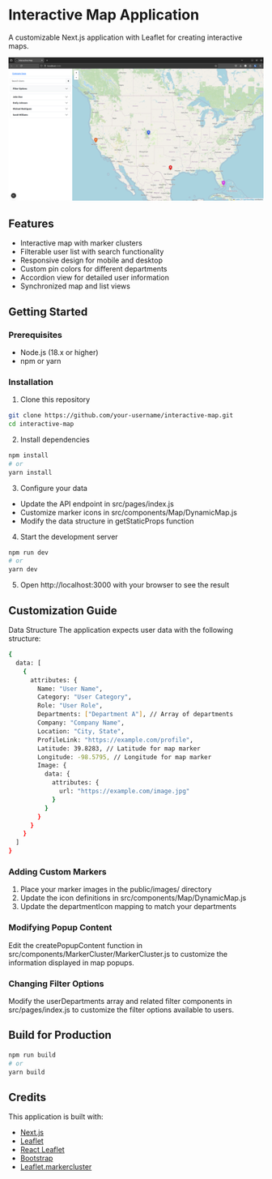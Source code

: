# Interactive Map Application

A customizable Next.js application with Leaflet for creating interactive maps.

![Interactive Map Screenshot](/public/Screenshot.png)

## Features

- Interactive map with marker clusters
- Filterable user list with search functionality
- Responsive design for mobile and desktop
- Custom pin colors for different departments
- Accordion view for detailed user information
- Synchronized map and list views

## Getting Started

### Prerequisites

- Node.js (18.x or higher)
- npm or yarn

### Installation

1. Clone this repository

```bash
git clone https://github.com/your-username/interactive-map.git
cd interactive-map
```

2. Install dependencies

```bash
npm install
# or
yarn install
```

3. Configure your data

- Update the API endpoint in src/pages/index.js
- Customize marker icons in src/components/Map/DynamicMap.js
- Modify the data structure in getStaticProps function

4. Start the development server

```bash
npm run dev
# or
yarn dev
```

5. Open http://localhost:3000 with your browser to see the result

## Customization Guide

Data Structure
The application expects user data with the following structure:

```bash
{
  data: [
    {
      attributes: {
        Name: "User Name",
        Category: "User Category",
        Role: "User Role",
        Departments: ["Department A"], // Array of departments
        Company: "Company Name",
        Location: "City, State",
        ProfileLink: "https://example.com/profile",
        Latitude: 39.8283, // Latitude for map marker
        Longitude: -98.5795, // Longitude for map marker
        Image: {
          data: {
            attributes: {
              url: "https://example.com/image.jpg"
            }
          }
        }
      }
    }
  ]
}
```

### Adding Custom Markers

1. Place your marker images in the public/images/ directory
2. Update the icon definitions in src/components/Map/DynamicMap.js
3. Update the departmentIcon mapping to match your departments

### Modifying Popup Content

Edit the createPopupContent function in src/components/MarkerCluster/MarkerCluster.js to customize the information displayed in map popups.

### Changing Filter Options

Modify the userDepartments array and related filter components in src/pages/index.js to customize the filter options available to users.

## Build for Production

```bash
npm run build
# or
yarn build
```

## Credits

This application is built with:

- [Next.js](https://nextjs.org/)
- [Leaflet](https://leafletjs.com/)
- [React Leaflet](https://react-leaflet.js.org)
- [Bootstrap](https://getbootstrap.com/)
- [Leaflet.markercluster](https://github.com/Leaflet/Leaflet.markercluster)

